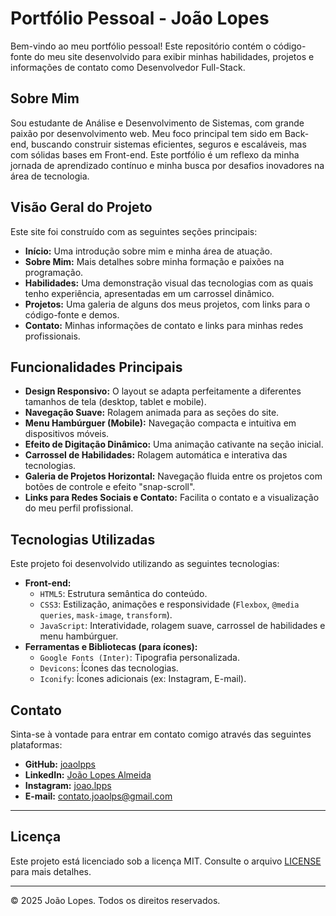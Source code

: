 # Portfólio Pessoal - João Lopes

Bem-vindo ao meu portfólio pessoal! Este repositório contém o código-fonte do meu site desenvolvido para exibir minhas habilidades, projetos e informações de contato como Desenvolvedor Full-Stack.

## Sobre Mim

Sou estudante de Análise e Desenvolvimento de Sistemas, com grande paixão por desenvolvimento web. Meu foco principal tem sido em Back-end, buscando construir sistemas eficientes, seguros e escaláveis, mas com sólidas bases em Front-end. Este portfólio é um reflexo da minha jornada de aprendizado contínuo e minha busca por desafios inovadores na área de tecnologia.

## Visão Geral do Projeto

Este site foi construído com as seguintes seções principais:

* **Início:** Uma introdução sobre mim e minha área de atuação.
* **Sobre Mim:** Mais detalhes sobre minha formação e paixões na programação.
* **Habilidades:** Uma demonstração visual das tecnologias com as quais tenho experiência, apresentadas em um carrossel dinâmico.
* **Projetos:** Uma galeria de alguns dos meus projetos, com links para o código-fonte e demos.
* **Contato:** Minhas informações de contato e links para minhas redes profissionais.

## Funcionalidades Principais

* **Design Responsivo:** O layout se adapta perfeitamente a diferentes tamanhos de tela (desktop, tablet e mobile).
* **Navegação Suave:** Rolagem animada para as seções do site.
* **Menu Hambúrguer (Mobile):** Navegação compacta e intuitiva em dispositivos móveis.
* **Efeito de Digitação Dinâmico:** Uma animação cativante na seção inicial.
* **Carrossel de Habilidades:** Rolagem automática e interativa das tecnologias.
* **Galeria de Projetos Horizontal:** Navegação fluida entre os projetos com botões de controle e efeito "snap-scroll".
* **Links para Redes Sociais e Contato:** Facilita o contato e a visualização do meu perfil profissional.

## Tecnologias Utilizadas

Este projeto foi desenvolvido utilizando as seguintes tecnologias:

* **Front-end:**
    * `HTML5`: Estrutura semântica do conteúdo.
    * `CSS3`: Estilização, animações e responsividade (`Flexbox`, `@media queries`, `mask-image`, `transform`).
    * `JavaScript`: Interatividade, rolagem suave, carrossel de habilidades e menu hambúrguer.
* **Ferramentas e Bibliotecas (para ícones):**
    * `Google Fonts (Inter)`: Tipografia personalizada.
    * `Devicons`: Ícones das tecnologias.
    * `Iconify`: Ícones adicionais (ex: Instagram, E-mail).

## Contato

Sinta-se à vontade para entrar em contato comigo através das seguintes plataformas:

* **GitHub:** [joaolpps](https://github.com/joaolpps)
* **LinkedIn:** [João Lopes Almeida](https://linkedin.com/in/joao-lopes-almeida)
* **Instagram:** [joao.lpps](https://instagram.com/joao.lpps)
* **E-mail:** [contato.joaolps@gmail.com](mailto:contato.joaolps@gmail.com)

---

## Licença

Este projeto está licenciado sob a licença MIT. Consulte o arquivo [LICENSE](LICENSE) para mais detalhes.

---

© 2025 João Lopes. Todos os direitos reservados.
